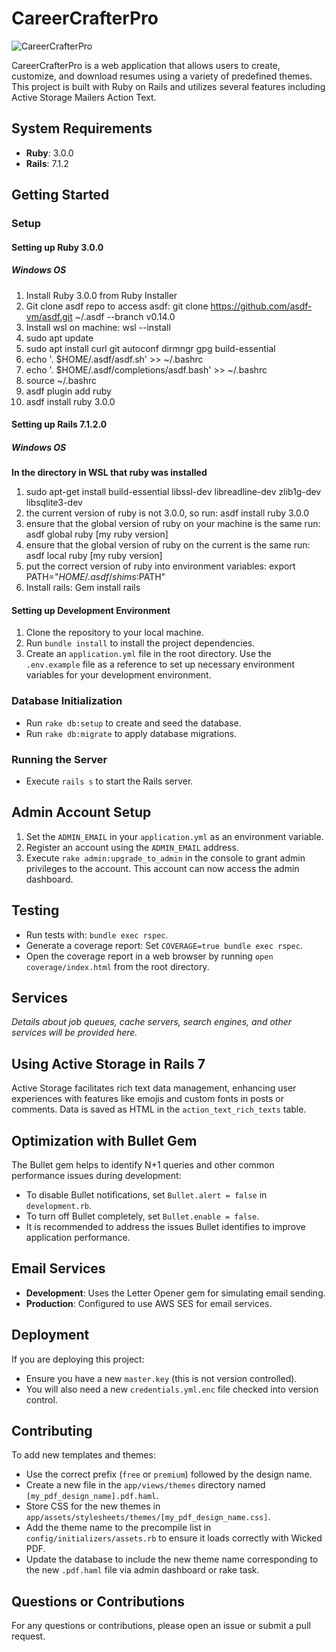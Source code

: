 # CareerCrafterPro

![CareerCrafterPro](https://logo-career-crafter-pro.s3.amazonaws.com/logo.png)

CareerCrafterPro is a web application that allows users to create, customize, and download resumes using a variety of predefined themes. This project is built with Ruby on Rails and utilizes several features including Active Storage Mailers Action Text.

## System Requirements

- **Ruby**: 3.0.0
- **Rails**: 7.1.2

## Getting Started

### Setup

#### Setting up Ruby 3.0.0

##### Windows OS
1. Install Ruby 3.0.0 from Ruby Installer
2. Git clone asdf repo to access asdf: git clone https://github.com/asdf-vm/asdf.git ~/.asdf --branch v0.14.0
3. Install wsl on machine: wsl --install
4. sudo apt update
5. sudo apt install curl git autoconf dirmngr gpg build-essential
6. echo '. $HOME/.asdf/asdf.sh' >> ~/.bashrc
7. echo '. $HOME/.asdf/completions/asdf.bash' >> ~/.bashrc
8. source ~/.bashrc
9. asdf plugin add ruby
10. asdf install ruby 3.0.0

#### Setting up Rails 7.1.2.0

##### Windows OS
**In the directory in WSL that ruby was installed**
1. sudo apt-get install build-essential libssl-dev libreadline-dev zlib1g-dev libsqlite3-dev
2. the current version of ruby is not 3.0.0, so run: asdf install ruby 3.0.0
3. ensure that the global version of ruby on your machine is the same run: asdf global ruby [my ruby version]
4. ensure that the global version of ruby on the current  is the same run: asdf local ruby [my ruby version]
5. put the correct version of ruby into environment variables: export PATH="$HOME/.asdf/shims:$PATH"
6. Install rails: Gem install rails


#### Setting up Development Environment

1. Clone the repository to your local machine.
2. Run `bundle install` to install the project dependencies.
3. Create an `application.yml` file in the root directory. Use the `.env.example` file as a reference to set up necessary environment variables for your development environment.

### Database Initialization

- Run `rake db:setup` to create and seed the database.
- Run `rake db:migrate` to apply database migrations.

### Running the Server

- Execute `rails s` to start the Rails server.

## Admin Account Setup

1. Set the `ADMIN_EMAIL` in your `application.yml` as an environment variable.
2. Register an account using the `ADMIN_EMAIL` address.
3. Execute `rake admin:upgrade_to_admin` in the console to grant admin privileges to the account. This account can now access the admin dashboard.

## Testing

- Run tests with: `bundle exec rspec`.
- Generate a coverage report: Set `COVERAGE=true bundle exec rspec`.
- Open the coverage report in a web browser by running `open coverage/index.html` from the root directory.

## Services

_Details about job queues, cache servers, search engines, and other services will be provided here._

## Using Active Storage in Rails 7

Active Storage facilitates rich text data management, enhancing user experiences with features like emojis and custom fonts in posts or comments. Data is saved as HTML in the `action_text_rich_texts` table.

## Optimization with Bullet Gem

The Bullet gem helps to identify N+1 queries and other common performance issues during development:

- To disable Bullet notifications, set `Bullet.alert = false` in `development.rb`.
- To turn off Bullet completely, set `Bullet.enable = false`.
- It is recommended to address the issues Bullet identifies to improve application performance.

## Email Services

- **Development**: Uses the Letter Opener gem for simulating email sending.
- **Production**: Configured to use AWS SES for email services.

## Deployment

If you are deploying this project:

- Ensure you have a new `master.key` (this is not version controlled).
- You will also need a new `credentials.yml.enc` file checked into version control.

## Contributing

To add new templates and themes:

- Use the correct prefix (`free` or `premium`) followed by the design name.
- Create a new file in the `app/views/themes` directory named `[my_pdf_design_name].pdf.haml`.
- Store CSS for the new themes in `app/assets/stylesheets/themes/[my_pdf_design_name.css]`.
- Add the theme name to the precompile list in `config/initializers/assets.rb` to ensure it loads correctly with Wicked PDF.
- Update the database to include the new theme name corresponding to the new `.pdf.haml` file via admin dashboard or rake task.

## Questions or Contributions

For any questions or contributions, please open an issue or submit a pull request.
